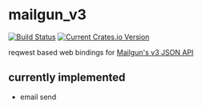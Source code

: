 # mailgun_v3

[![Build Status](https://travis-ci.org/otterandrye/mailgun_v3.svg?branch=master)](https://travis-ci.org/otterandrye/mailgun_v3)
[![Current Crates.io Version](https://img.shields.io/crates/v/mailgun_v3.svg)](https://crates.io/crates/mailgun_v3)

reqwest based web bindings for [Mailgun's v3 JSON API](https://documentation.mailgun.com/en/latest/api_reference.html)

## currently implemented

  - email send
